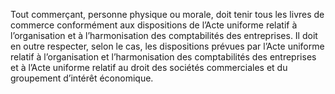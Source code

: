 Tout commerçant, personne physique ou morale, doit tenir tous les livres de commerce conformément aux dispositions de l’Acte uniforme relatif à l’organisation et à l’harmonisation des comptabilités des entreprises.
Il doit en outre respecter, selon le cas, les dispositions prévues par l’Acte uniforme relatif à
l’organisation et l’harmonisation des comptabilités des entreprises et à l’Acte uniforme relatif
au droit des sociétés commerciales et du groupement d’intérêt économique.